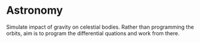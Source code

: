 # Astronomy

Simulate impact of gravity on celestial bodies.
Rather than programming the orbits, aim is to program the differential quations and work from there.
